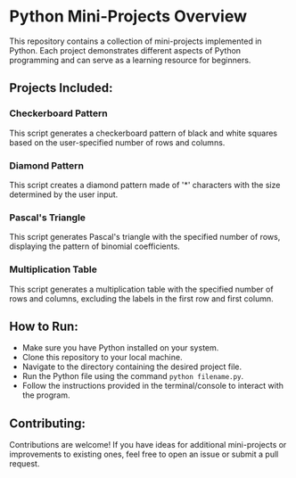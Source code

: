 # Python Mini-Projects Overview

This repository contains a collection of mini-projects implemented in Python. Each project demonstrates different aspects of Python programming and can serve as a learning resource for beginners.

## Projects Included:

### Checkerboard Pattern

This script generates a checkerboard pattern of black and white squares based on the user-specified number of rows and columns.

### Diamond Pattern

This script creates a diamond pattern made of '*' characters with the size determined by the user input.

### Pascal's Triangle

This script generates Pascal's triangle with the specified number of rows, displaying the pattern of binomial coefficients.

### Multiplication Table
This script generates a multiplication table with the specified number of rows and columns, excluding the labels in the first row and first column.

## How to Run:
- Make sure you have Python installed on your system.
- Clone this repository to your local machine.
- Navigate to the directory containing the desired project file.
- Run the Python file using the command `python filename.py`.
- Follow the instructions provided in the terminal/console to interact with the program.

## Contributing:
Contributions are welcome! If you have ideas for additional mini-projects or improvements to existing ones, feel free to open an issue or submit a pull request.